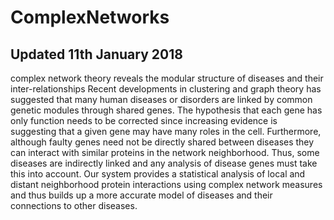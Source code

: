 # ComplexNetworks
## Updated 11th January 2018
complex network theory reveals the modular structure of diseases and their inter-relationships
Recent developments in clustering and graph theory has suggested that many human diseases or disorders 
are linked by common genetic modules through shared genes. The hypothesis that each gene has only function 
needs to be corrected since increasing evidence is suggesting that a given gene may have many roles in 
the cell. Furthermore, although faulty genes need not be directly shared between diseases they can interact 
with similar proteins in the network neighborhood. Thus, some diseases are indirectly linked and any analysis 
of disease genes must take this into account. Our system provides a statistical analysis of local and distant 
neighborhood protein interactions using complex network measures and thus builds up a more accurate model of 
diseases and their connections to other diseases.
